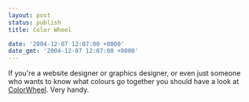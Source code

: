 ```yaml
---
layout: post
status: publish
title: Color Wheel

date: '2004-12-07 12:07:00 +0000'
date_gmt: '2004-12-07 12:07:00 +0000'
---
```

If you're a website designer or graphics designer, or even just someone who wants to know what colours go together you should have a look at <a href="http://css.geckotribe.com/colorwheel/">ColorWheel</a>.
Very handy.

